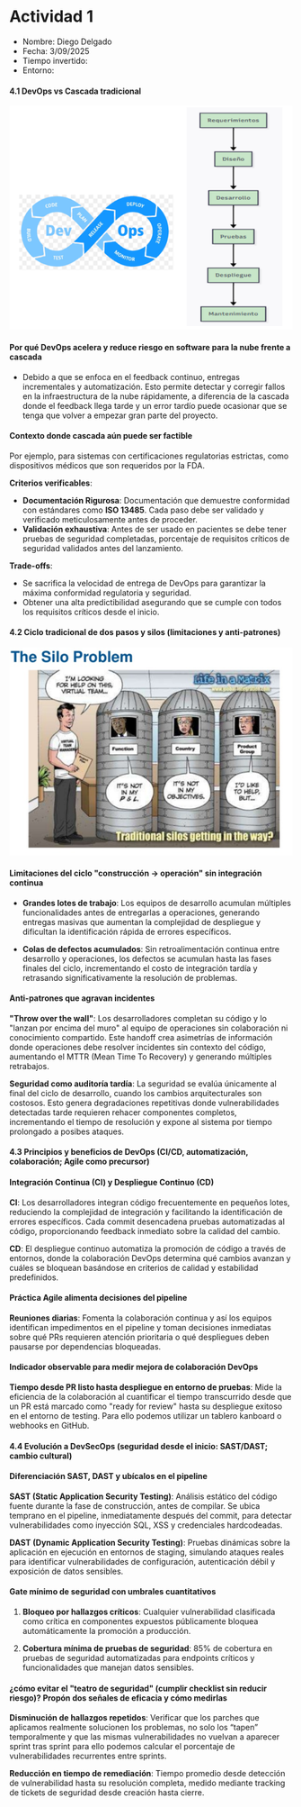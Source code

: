 # Actividad 1
* Nombre: Diego Delgado
* Fecha: 3/09/2025
* Tiempo invertido: 
* Entorno: 

#### 4.1 DevOps vs Cascada tradicional

![](./imagenes/devops-vs-cascada.png)

####  Por qué DevOps acelera y reduce riesgo en software para la nube frente a cascada
- Debido a que se enfoca en el feedback continuo, entregas incrementales y automatización. Esto permite detectar y corregir fallos en la infraestructura de la nube rápidamente, a diferencia de la cascada donde el feedback llega tarde y un error tardío puede ocasionar que se tenga que volver a empezar gran parte del proyecto.
#### Contexto donde cascada aún puede ser factible
Por ejemplo, para sistemas con certificaciones regulatorias estrictas, como dispositivos médicos que son requeridos por la FDA.

**Criterios verificables**:
*  **Documentación Rigurosa**: Documentación que demuestre conformidad con estándares como **ISO 13485**. Cada paso debe ser validado y verificado meticulosamente antes de proceder.
* **Validación exhaustiva**: Antes de ser usado en pacientes se debe tener pruebas de seguridad completadas, porcentaje de requisitos críticos de seguridad validados antes del lanzamiento.

**Trade-offs**: 
* Se sacrifica la velocidad de entrega de DevOps para garantizar la máxima conformidad regulatoria y seguridad.
* Obtener una alta predictibilidad asegurando que se cumple con todos los requisitos críticos desde el inicio.

#### 4.2 Ciclo tradicional de dos pasos y silos (limitaciones y anti-patrones)

![](./imagenes/silos-equipos.png)

#### Limitaciones del ciclo "construcción → operación" sin integración continua

* **Grandes lotes de trabajo**: Los equipos de desarrollo acumulan múltiples funcionalidades antes de entregarlas a operaciones, generando entregas masivas que aumentan la complejidad de despliegue y dificultan la identificación rápida de errores específicos. 

* **Colas de defectos acumulados**: Sin retroalimentación continua entre desarrollo y operaciones, los defectos se acumulan hasta las fases finales del ciclo, incrementando el costo de integración tardía y retrasando significativamente la resolución de problemas.

#### Anti-patrones que agravan incidentes

**"Throw over the wall"**: Los desarrolladores completan su código y lo "lanzan por encima del muro" al equipo de operaciones sin colaboración ni conocimiento compartido. Este handoff crea asimetrías de información donde operaciones debe resolver incidentes sin contexto del código, aumentando el MTTR (Mean Time To Recovery) y generando múltiples retrabajos.

**Seguridad como auditoría tardía**: La seguridad se evalúa únicamente al final del ciclo de desarrollo, cuando los cambios arquitecturales son costosos. Esto genera degradaciones repetitivas donde vulnerabilidades detectadas tarde requieren rehacer componentes completos, incrementando el tiempo de resolución y expone al sistema por tiempo prolongado a posibes ataques.

#### 4.3 Principios y beneficios de DevOps (CI/CD, automatización, colaboración; Agile como precursor)

#### Integración Continua (CI) y Despliegue Continuo (CD)

**CI**: Los desarrolladores integran código frecuentemente en pequeños lotes, reduciendo la complejidad de integración y facilitando la identificación de errores específicos. Cada commit desencadena pruebas automatizadas al código, proporcionando feedback inmediato sobre la calidad del cambio.

**CD**: El despliegue continuo automatiza la promoción de código a través de entornos, donde la colaboración DevOps determina qué cambios avanzan y cuáles se bloquean basándose en criterios de calidad y estabilidad predefinidos.

#### Práctica Agile alimenta decisiones del pipeline

**Reuniones diarias**: Fomenta la colaboración continua y así los equipos identifican impedimentos en el pipeline y toman decisiones inmediatas sobre qué PRs requieren atención prioritaria o qué despliegues deben pausarse por dependencias bloqueadas.

#### Indicador observable para medir mejora de colaboración DevOps

**Tiempo desde PR listo hasta despliegue en entorno de pruebas**: Mide la eficiencia de la colaboración al cuantificar el tiempo transcurrido desde que un PR está marcado como "ready for review" hasta su despliegue exitoso en el entorno de testing. Para ello podemos utilizar un tablero kanboard o webhooks en GitHub.

#### 4.4 Evolución a DevSecOps (seguridad desde el inicio: SAST/DAST; cambio cultural)

#### Diferenciación SAST, DAST y ubícalos en el pipeline

**SAST (Static Application Security Testing)**: Análisis estático del código fuente durante la fase de construcción, antes de compilar. Se ubica temprano en el pipeline, inmediatamente después del commit, para detectar vulnerabilidades como inyección SQL, XSS y credenciales hardcodeadas.

**DAST (Dynamic Application Security Testing)**: Pruebas dinámicas sobre la aplicación en ejecución en entornos de staging, simulando ataques reales para identificar vulnerabilidades de configuración, autenticación débil y exposición de datos sensibles.

#### Gate mínimo de seguridad con umbrales cuantitativos

1. **Bloqueo por hallazgos críticos**: Cualquier vulnerabilidad clasificada como crítica en componentes expuestos públicamente bloquea automáticamente la promoción a producción.

2. **Cobertura mínima de pruebas de seguridad**: 85% de cobertura en pruebas de seguridad automatizadas para endpoints críticos y funcionalidades que manejan datos sensibles.

#### ¿cómo evitar el "teatro de seguridad" (cumplir checklist sin reducir riesgo)? Propón dos señales de eficacia y cómo medirlas

**Disminución de hallazgos repetidos**: Verificar que los parches que aplicamos realmente solucionen los problemas, no solo los “tapen” temporalmente y que las mismas vulnerabilidades no vuelvan a aparecer sprint tras sprint para ello podemos calcular el porcentaje de vulnerabilidades recurrentes entre sprints.

**Reducción en tiempo de remediación**: Tiempo promedio desde detección de vulnerabilidad hasta su resolución completa, medido mediante tracking de tickets de seguridad desde creación hasta cierre.

